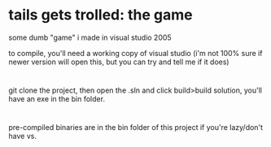 # tails gets trolled: the game
some dumb "game" i made in visual studio 2005

to compile, you'll need a working copy of visual studio (i'm not 100% sure if newer version will open this, but you can try and tell me if it does)
#
git clone the project, then open the .sln and click build>build solution, you'll have an exe in the bin folder. 
# 
pre-compiled binaries are in the bin folder of this project if you're lazy/don't have vs.
